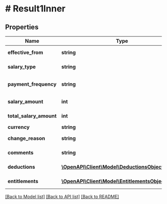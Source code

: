 # # Result1Inner

## Properties

Name | Type | Description | Notes
------------ | ------------- | ------------- | -------------
**effective_from** | **string** | EffectiveFrom Value | [optional]
**salary_type** | **string** | Salary type value | [optional]
**payment_frequency** | **string** | Payment frequency value | [optional]
**salary_amount** | **int** | Salary amount value | [optional]
**total_salary_amount** | **int** | Total salary amount value | [optional]
**currency** | **string** | Currency value | [optional]
**change_reason** | **string** | ChangeReason value | [optional]
**comments** | **string** | Comments goes here | [optional]
**deductions** | [**\OpenAPI\Client\Model\DeductionsObjectInner[]**](DeductionsObjectInner.md) | Deductions array list | [optional]
**entitlements** | [**\OpenAPI\Client\Model\EntitlementsObjectInner[]**](EntitlementsObjectInner.md) | Entitlements array list | [optional]

[[Back to Model list]](../../README.md#models) [[Back to API list]](../../README.md#endpoints) [[Back to README]](../../README.md)
